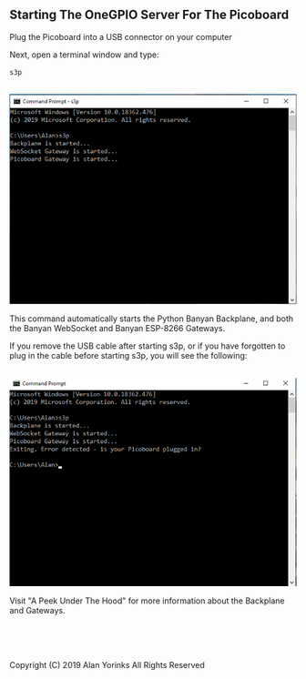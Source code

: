 ## Starting The OneGPIO Server For The Picoboard

Plug the Picoboard into a USB connector on your computer

Next, open a terminal window and type:

```
s3p
```
<br>
<img src="../images/s3p-1.png" >

This command automatically starts the Python Banyan Backplane, and both
the Banyan WebSocket and Banyan ESP-8266 Gateways.

If you remove the USB cable after starting s3p, or if you have forgotten
to plug in the cable before starting s3p, you will see the following:

<br>
<img src="../images/s3p-2.png" >

Visit "A Peek Under The Hood" for more information about the Backplane and Gateways.


<br> <br> <br>


Copyright (C) 2019 Alan Yorinks All Rights Reserved
